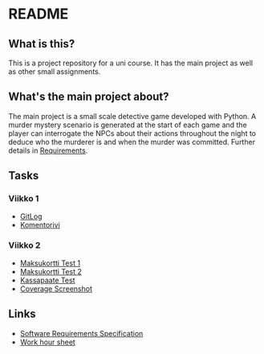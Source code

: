 # README
## What is this?
This is a project repository for a uni course. It has the main project as well as other small assignments.
## What's the main project about?
The main project is a small scale detective game developed with Python. A murder mystery scenario is generated at the start of each game and the player can interrogate the NPCs about their actions throughout the night to deduce who the murderer is and when the murder was committed. Further details in [Requirements](https://github.com/Veloxization/ot-harjoitustyo/blob/master/documentation/requirements.md).
## Tasks
### Viikko 1
* [GitLog](https://github.com/Veloxization/ot-harjoitustyo/blob/master/laskarit/viikko1/gitlog.txt)
* [Komentorivi](https://github.com/Veloxization/ot-harjoitustyo/blob/master/laskarit/viikko1/komentorivi.txt)
### Viikko 2
* [Maksukortti Test 1](https://github.com/Veloxization/ot-harjoitustyo/blob/master/laskarit/viikko2/maksukortti/src/tests/maksukortti_test.py)
* [Maksukortti Test 2](https://github.com/Veloxization/ot-harjoitustyo/blob/master/laskarit/viikko2/unicafe/src/tests/maksukortti_test.py)
* [Kassapaate Test](https://github.com/Veloxization/ot-harjoitustyo/blob/master/laskarit/viikko2/unicafe/src/tests/kassapaate_test.py)
* [Coverage Screenshot](https://github.com/Veloxization/ot-harjoitustyo/blob/master/laskarit/viikko2/screen.png)
## Links
* [Software Requirements Specification](https://github.com/Veloxization/ot-harjoitustyo/blob/master/documentation/requirements.md)
* [Work hour sheet](https://github.com/Veloxization/ot-harjoitustyo/blob/master/documentation/workhours.md)

